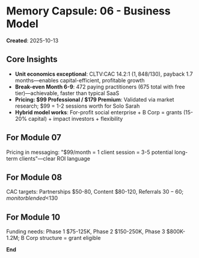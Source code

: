 # Memory Capsule: 06 - Business Model

**Created**: 2025-10-13

## Core Insights
- **Unit economics exceptional**: CLTV:CAC 14.2:1 ($1,848/$130), payback 1.7 months—enables capital-efficient, profitable growth
- **Break-even Month 6-9**: 472 paying practitioners (675 total with free tier)—achievable, faster than typical SaaS
- **Pricing: $99 Professional / $179 Premium**: Validated via market research; $99 = 1-2 sessions worth for Solo Sarah
- **Hybrid model works**: For-profit social enterprise + B Corp = grants (15-20% capital) + impact investors + flexibility

## For Module 07
Pricing in messaging: "$99/month = 1 client session = 3-5 potential long-term clients"—clear ROI language

## For Module 08  
CAC targets: Partnerships $50-80, Content $80-120, Referrals $30-60; monitor blended <$130

## For Module 10
Funding needs: Phase 1 $75-125K, Phase 2 $150-250K, Phase 3 $800K-1.2M; B Corp structure = grant eligible

**End**









